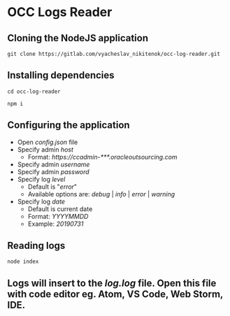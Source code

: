 # OCC Logs Reader
## Cloning the NodeJS application
```
git clone https://gitlab.com/vyacheslav_nikitenok/occ-log-reader.git
```
## Installing dependencies
```
cd occ-log-reader

npm i
```
## Configuring the application
* Open _config.json_ file
* Specify admin _host_
  * Format: _https://ccadmin-***.oracleoutsourcing.com_
* Specify admin _username_
* Specify admin _password_
* Specify log _level_ 
  * Default is "_error_"
  * Available options are: _debug_ | _info_ | _error_ | _warning_
* Specify log _date_
  * Default is current date
  * Format: _YYYYMMDD_
  * Example: _20190731_
## Reading logs
```
node index
```
## Logs will insert to the _log.log_ file. Open this file with code editor eg. Atom, VS Code, Web Storm, IDE.